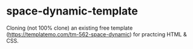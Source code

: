 # space-dynamic-template

Cloning (not 100% clone) an existing free template (https://templatemo.com/tm-562-space-dynamic) for practcing HTML & CSS.
